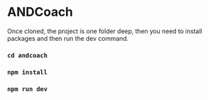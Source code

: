 # ANDCoach

Once cloned, the project is one folder deep, then you need to install packages and then run the dev command.

### `cd andcoach`

### `npm install`

### `npm run dev`
